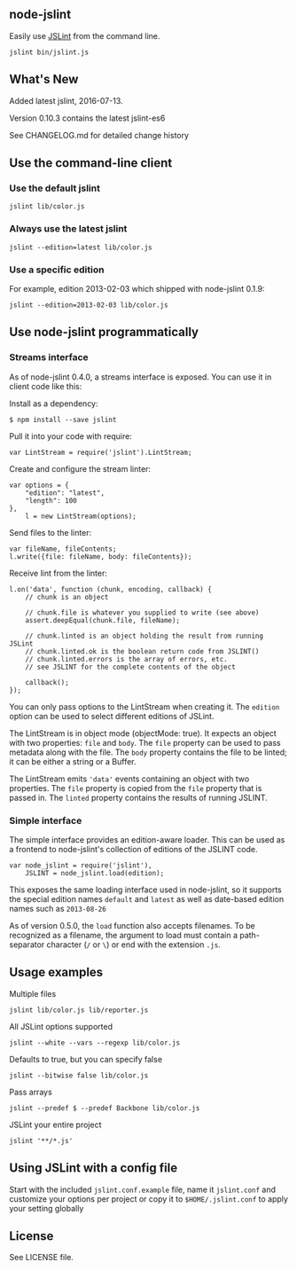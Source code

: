 ## node-jslint

Easily use [JSLint][] from the command line.

    jslint bin/jslint.js

## What's New

Added latest jslint, 2016-07-13.

Version 0.10.3 contains the latest jslint-es6

See CHANGELOG.md for detailed change history

## Use the command-line client

### Use the default jslint

    jslint lib/color.js

### Always use the latest jslint

    jslint --edition=latest lib/color.js

### Use a specific edition

For example, edition 2013-02-03 which shipped with node-jslint 0.1.9:

    jslint --edition=2013-02-03 lib/color.js

## Use node-jslint programmatically

### Streams interface

As of node-jslint 0.4.0, a streams interface is exposed.  You can use it in client code like this:

Install as a dependency:

    $ npm install --save jslint

Pull it into your code with require:

    var LintStream = require('jslint').LintStream;

Create and configure the stream linter:

    var options = {
        "edition": "latest",
        "length": 100
    },
        l = new LintStream(options);

Send files to the linter:

    var fileName, fileContents;
    l.write({file: fileName, body: fileContents});

Receive lint from the linter:

    l.on('data', function (chunk, encoding, callback) {
        // chunk is an object

        // chunk.file is whatever you supplied to write (see above)
        assert.deepEqual(chunk.file, fileName);

        // chunk.linted is an object holding the result from running JSLint
        // chunk.linted.ok is the boolean return code from JSLINT()
        // chunk.linted.errors is the array of errors, etc.
        // see JSLINT for the complete contents of the object

        callback();
    });

You can only pass options to the LintStream when creating it.  The `edition` option can be
used to select different editions of JSLint.

The LintStream is in object mode (objectMode: true).  It expects an
object with two properties: `file` and `body`.  The `file` property
can be used to pass metadata along with the file.  The `body` property
contains the file to be linted; it can be either a string or a Buffer.

The LintStream emits `'data'` events containing an object with two properties.
The `file` property is copied from the `file` property that is passed in.  The
`linted` property contains the results of running JSLINT.

### Simple interface

The simple interface provides an edition-aware loader.  This can be used as a frontend to
node-jslint's collection of editions of the JSLINT code.

    var node_jslint = require('jslint'),
        JSLINT = node_jslint.load(edition);

This exposes the same loading interface used in node-jslint, so it supports the special
edition names `default` and `latest` as well as date-based edition names such as `2013-08-26`

As of version 0.5.0, the `load` function also accepts filenames.  To be recognized as a filename,
the argument to load must contain a path-separator character (`/` or `\`) or end with the extension
`.js`.


## Usage examples

Multiple files

    jslint lib/color.js lib/reporter.js

All JSLint options supported

    jslint --white --vars --regexp lib/color.js

Defaults to true, but you can specify false

    jslint --bitwise false lib/color.js

Pass arrays

    jslint --predef $ --predef Backbone lib/color.js

JSLint your entire project

    jslint '**/*.js'

## Using JSLint with a config file

Start with the included `jslint.conf.example` file, name it `jslint.conf` and customize your options
per project or copy it to `$HOME/.jslint.conf` to apply your setting globally

## License

See LICENSE file.

[JSLint]: http://jslint.com/

